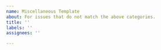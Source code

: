 ```yaml
---
name: Miscellaneous Template
about: For issues that do not match the above categories.
title: ''
labels: ''
assignees: ''

---
```



